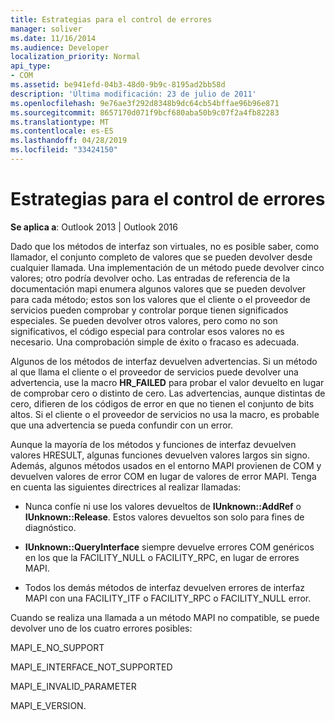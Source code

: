 ```yaml
---
title: Estrategias para el control de errores
manager: soliver
ms.date: 11/16/2014
ms.audience: Developer
localization_priority: Normal
api_type:
- COM
ms.assetid: be941efd-04b3-48d0-9b9c-8195ad2bb58d
description: 'Última modificación: 23 de julio de 2011'
ms.openlocfilehash: 9e76ae3f292d8348b9dc64cb54bffae96b96e871
ms.sourcegitcommit: 8657170d071f9bcf680aba50b9c07f2a4fb82283
ms.translationtype: MT
ms.contentlocale: es-ES
ms.lasthandoff: 04/28/2019
ms.locfileid: "33424150"
---
```

# <a name="strategies-for-error-handling"></a>Estrategias para el control de errores

  
  
**Se aplica a**: Outlook 2013 | Outlook 2016 
  
Dado que los métodos de interfaz son virtuales, no es posible saber, como llamador, el conjunto completo de valores que se pueden devolver desde cualquier llamada. Una implementación de un método puede devolver cinco valores; otro podría devolver ocho. Las entradas de referencia de la documentación mapi enumera algunos valores que se pueden devolver para cada método; estos son los valores que el cliente o el proveedor de servicios pueden comprobar y controlar porque tienen significados especiales. Se pueden devolver otros valores, pero como no son significativos, el código especial para controlar esos valores no es necesario. Una comprobación simple de éxito o fracaso es adecuada.
  
Algunos de los métodos de interfaz devuelven advertencias. Si un método al que llama el cliente o el proveedor de servicios puede devolver una advertencia, use la macro **HR_FAILED** para probar el valor devuelto en lugar de comprobar cero o distinto de cero. Las advertencias, aunque distintas de cero, difieren de los códigos de error en que no tienen el conjunto de bits altos. Si el cliente o el proveedor de servicios no usa la macro, es probable que una advertencia se pueda confundir con un error. 
  
Aunque la mayoría de los métodos y funciones de interfaz devuelven valores HRESULT, algunas funciones devuelven valores largos sin signo. Además, algunos métodos usados en el entorno MAPI provienen de COM y devuelven valores de error COM en lugar de valores de error MAPI. Tenga en cuenta las siguientes directrices al realizar llamadas:
  
- Nunca confíe ni use los valores devueltos de **IUnknown::AddRef** o **IUnknown::Release**. Estos valores devueltos son solo para fines de diagnóstico. 
    
- **IUnknown::QueryInterface** siempre devuelve errores COM genéricos en los que la FACILITY_NULL o FACILITY_RPC, en lugar de errores MAPI. 
    
- Todos los demás métodos de interfaz devuelven errores de interfaz MAPI con una FACILITY_ITF o FACILITY_RPC o FACILITY_NULL error.
    
Cuando se realiza una llamada a un método MAPI no compatible, se puede devolver uno de los cuatro errores posibles: 
  
MAPI_E_NO_SUPPORT
  
MAPI_E_INTERFACE_NOT_SUPPORTED
  
MAPI_E_INVALID_PARAMETER
  
MAPI_E_VERSION. 
  

